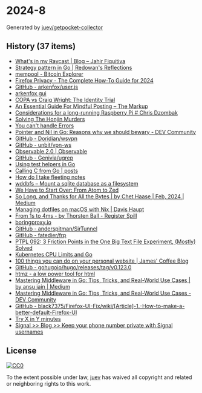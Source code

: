 # 2024-8

Generated by [juev/getpocket-collector](https://github.com/juev/getpocket-collector)

## History (37 items)

- [What's in my Raycast | Blog – Jahir Fiquitiva](https://jahir.dev/blog/whats-in-my-raycast)
- [Strategy pattern in Go | Redowan's Reflections](https://rednafi.com/go/strategy_pattern/)
- [mempool - Bitcoin Explorer](https://mempool.space/ru)
- [Firefox Privacy - The Complete How-To Guide for 2024](https://restoreprivacy.com/firefox-privacy/)
- [GitHub - arkenfox/user.js](https://github.com/arkenfox/user.js)
- [arkenfox gui](https://arkenfox.github.io/gui/)
- [COPA vs Craig Wright: The Identity Trial](https://blog.lopp.net/copa-vs-craig-wright-identity-trial/)
- [An Essential Guide For Mindful Posting – The Markup](https://themarkup.org/hello-world/2024/02/17/an-essential-guide-for-mindful-posting)
- [Considerations for a long-running Raspberry Pi # Chris Dzombak](https://www.dzombak.com/blog/2023/12/Considerations-for-a-long-running-Raspberry-Pi.html)
- [Solving The Honjin Murders](https://injuly.in/blog/honjin-murders/index.html)
- [You can't handle Errors](https://btmc.substack.com/p/you-cant-handle-errors)
- [Pointer and Nil in Go: Reasons why we should bewary - DEV Community](https://dev.to/labasubagia/pointer-and-nil-in-go-reasons-why-we-should-be-wary-1en1)
- [GitHub - Doridian/wsvpn](https://github.com/Doridian/wsvpn)
- [GitHub - unbit/vpn-ws](https://github.com/unbit/vpn-ws)
- [Observable 2.0 | Observable](https://observablehq.com/blog/observable-2-0)
- [GitHub - Genivia/ugrep](https://github.com/Genivia/ugrep)
- [Using test helpers in Go](https://eltonminetto.dev/en/post/2024-02-15-using-test-helpers/)
- [Calling C from Go | posts](https://ericchiang.github.io/post/cgo/)
- [How do I take fleeting notes](https://lazybear.io/posts/how-do-i-take-fleeting-notes/)
- [wddbfs – Mount a sqlite database as a filesystem](https://adamobeng.com/wddbfs-mount-a-sqlite-database-as-a-filesystem/)
- [We Have to Start Over: From Atom to Zed](https://zed.dev/blog/we-have-to-start-over)
- [So Long, and Thanks for All the Bytes | by Chet Haase | Feb, 2024 | Medium](https://chethaase.medium.com/so-long-and-thanks-for-all-the-bytes-02a4ef972f65)
- [Managing dotfiles on macOS with Nix | Davis Haupt](https://davi.sh/blog/2024/02/nix-home-manager/)
- [From 1s to 4ms - by Thorsten Ball - Register Spill](https://registerspill.thorstenball.com/p/from-1s-to-4ms)
- [boringproxy.io](https://boringproxy.io)
- [GitHub - anderspitman/SirTunnel](https://github.com/anderspitman/SirTunnel)
- [GitHub - fatedier/frp](https://github.com/fatedier/frp)
- [PTPL 092: 3 Friction Points in the One Big Text File Experiment, (Mostly) Solved](https://blog.plaintextpaperless.com/p/ptpl-092-friction-points-of-one-big-text-file)
- [Kubernetes CPU Limits and Go](https://www.ardanlabs.com/blog/2024/02/kubernetes-cpu-limits-go.html)
- [100 things you can do on your personal website | James' Coffee Blog](https://jamesg.blog/2024/02/19/personal-website-ideas/)
- [GitHub - gohugoio/hugo/releases/tag/v0.123.0](https://github.com/gohugoio/hugo/releases/tag/v0.123.0)
- [htmz - a low power tool for html](https://leanrada.com/htmz/)
- [Mastering Middleware in Go: Tips, Tricks, and Real-World Use Cases | by ansu jain | Medium](https://medium.com/@ansujain/mastering-middleware-in-go-tips-tricks-and-real-world-use-cases-79215e72b4a8)
- [Mastering Middleware in Go: Tips, Tricks, and Real-World Use Cases - DEV Community](https://dev.to/ansu/mastering-middleware-in-go-tips-tricks-and-real-world-use-cases-13md)
- [GitHub - black7375/Firefox-UI-Fix/wiki/[Article]-1.-How-to-make-a-better-default-Firefox-UI](https://github.com/black7375/Firefox-UI-Fix/wiki/%5BArticle%5D-1.-How-to-make-a-better-default-Firefox-UI)
- [Try X in Y minutes](https://antonz.org/try-x-in-y-minutes/)
- [Signal >> Blog >> Keep your phone number private with Signal usernames](https://signal.org/blog/phone-number-privacy-usernames/)

## License

[![CC0](https://mirrors.creativecommons.org/presskit/buttons/88x31/svg/cc-zero.svg)](https://creativecommons.org/publicdomain/zero/1.0/)

To the extent possible under law, [juev](https://github.com/juev) has waived all copyright and related or neighboring rights to this work.
